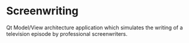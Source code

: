 # Screenwriting
Qt Model/View architecture application which simulates the writing of a television episode by professional screenwriters.
